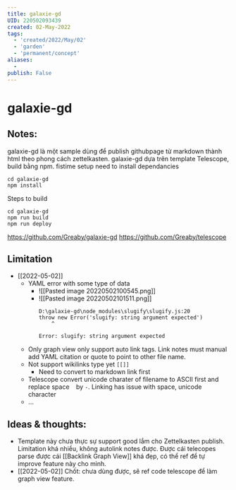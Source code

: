 ```yaml
---
title: galaxie-gd
UID: 220502093439
created: 02-May-2022
tags:
  - 'created/2022/May/02'
  - 'garden'
  - 'permanent/concept'
aliases:
  - 
publish: False
---
```

# galaxie-gd

## Notes:

galaxie-gd là một sample dùng để publish githubpage từ markdown thành html theo phong cách zettelkasten.
galaxie-gd dựa trên template Telescope, build bằng npm.
fistime setup need to install dependancies
```
cd galaxie-gd
npm install
```

Steps to build
```
cd galaxie-gd
npm run build
npm run deploy
```

https://github.com/Greaby/galaxie-gd
https://github.com/Greaby/telescope

## Limitation
- [[2022-05-02]]
	- YAML error with some type of data
		- ![[Pasted image 20220502100545.png]]
		- ![[Pasted image 20220502101511.png]]
			```
			D:\galaxie-gd\node_modules\slugify\slugify.js:20
		  throw new Error('slugify: string argument expected')
				^
	
			Error: slugify: string argument expected
			```
	- Only graph view only support auto link tags. Link notes must manual add YAML citation or quote to point to other file name.
	- Not support wikilinks type yet `[[]]`
		- Need to convert to markdown link first
	- Telescope convert unicode charater of filename to ASCII first and replace space ` ` by `-`. Linking has issue with space, unicode character
	- ...

## Ideas & thoughts:
- Template này chưa thực sự support good lắm cho Zettelkasten publish. Limitation khá nhiều, không autolink notes được. Được cái telecopes parse được cái [[Backlink Graph View]] khá đẹp, có thể ref để tự improve feature này cho mình.
- [[2022-05-02]] Chốt: chưa dùng được, sẽ ref code telescope để làm graph view feature.

